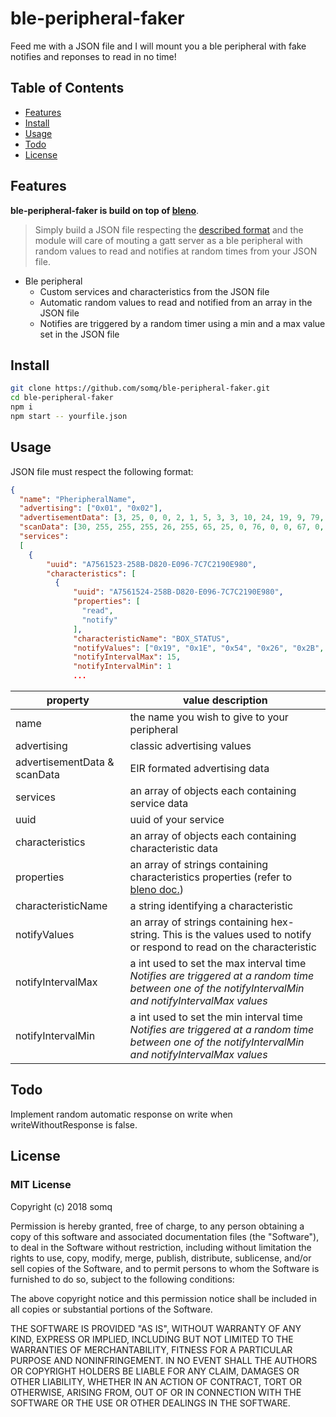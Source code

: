 # ble-peripheral-faker

Feed me with a JSON file and I will mount you a ble peripheral with fake notifies and reponses to read in no time!

## Table of Contents

* [Features](#features)
* [Install](#install)
* [Usage](#usage)
* [Todo](#todo)
* [License](#license)

## Features

**ble-peripheral-faker is build on top of [bleno](https://github.com/sandeepmistry/bleno)**.

> Simply build a JSON file respecting the [described format](#usage) and the module will care of mouting a gatt server as a ble peripheral with random values to read and notifies at random times from your JSON file.

* Ble peripheral
  * Custom services and characteristics from the JSON file
  * Automatic random values to read and notified from an array in the JSON file
  * Notifies are triggered by a random timer using a min and a max value set in the JSON file

## Install

```sh
git clone https://github.com/somq/ble-peripheral-faker.git
cd ble-peripheral-faker
npm i
npm start -- yourfile.json
```

## Usage

JSON file must respect the following format:

```json
{
  "name": "PheripheralName",
  "advertising": ["0x01", "0x02"],
  "advertisementData": [3, 25, 0, 0, 2, 1, 5, 3, 3, 10, 24, 19, 9, 79, 67, 80, 67, 99, 54, 32, 35, 49, 57, 57, 57, 56, 56, 56, 48, 48, 48],
  "scanData": [30, 255, 255, 255, 26, 255, 65, 25, 0, 76, 0, 0, 67, 0, 0, 83, 0, 0, 87, 0, 0, 0, 0, 0, 0, 0, 84, 0, 0, 0, 0],
  "services":
  [
    {
        "uuid": "A7561523-258B-D820-E096-7C7C2190E980",
        "characteristics": [
          {
              "uuid": "A7561524-258B-D820-E096-7C7C2190E980",
              "properties": [
                "read",
                "notify"
              ],
              "characteristicName": "BOX_STATUS",
              "notifyValues": ["0x19", "0x1E", "0x54", "0x26", "0x2B", "0x16", "0x47", "0x48", "0x1F", "0x20", "0x21", "0x6F", "0x0E", "0x2E", "0x30", "0x31", "0x32", "0x33", "0x34", "0x35", "0x36", "0xB1", "0xB3", "0xB5", "0x90", "0x91", "0x92", "0xFD", "0xFE"],
              "notifyIntervalMax": 15,
              "notifyIntervalMin": 1
              ...
```

| property  | value description |
| ------------- | ------------- |
name | the name you wish to give to your peripheral
advertising | classic advertising values
advertisementData & scanData | EIR formated advertising data
services | an array of objects each containing service data
uuid | uuid of your service
characteristics | an array of objects each containing characteristic data
properties | an array of strings containing characteristics properties (refer to [bleno doc.](https://github.com/sandeepmistry/bleno#characteristic))
characteristicName | a string identifying a characteristic
notifyValues | an array of strings containing hex-string. This is the values used to notify or respond to read on the characteristic
notifyIntervalMax | a int used to set the max interval time <br> *Notifies are triggered at a random time between one of the notifyIntervalMin and notifyIntervalMax values*
notifyIntervalMin | a int used to set the min interval time <br> *Notifies are triggered at a random time between one of the notifyIntervalMin and notifyIntervalMax values*

## Todo

Implement random automatic response on write when writeWithoutResponse is false.

## License

### MIT License

Copyright (c) 2018 somq

Permission is hereby granted, free of charge, to any person obtaining a copy
of this software and associated documentation files (the "Software"), to deal
in the Software without restriction, including without limitation the rights
to use, copy, modify, merge, publish, distribute, sublicense, and/or sell
copies of the Software, and to permit persons to whom the Software is
furnished to do so, subject to the following conditions:

The above copyright notice and this permission notice shall be included in all
copies or substantial portions of the Software.

THE SOFTWARE IS PROVIDED "AS IS", WITHOUT WARRANTY OF ANY KIND, EXPRESS OR
IMPLIED, INCLUDING BUT NOT LIMITED TO THE WARRANTIES OF MERCHANTABILITY,
FITNESS FOR A PARTICULAR PURPOSE AND NONINFRINGEMENT. IN NO EVENT SHALL THE
AUTHORS OR COPYRIGHT HOLDERS BE LIABLE FOR ANY CLAIM, DAMAGES OR OTHER
LIABILITY, WHETHER IN AN ACTION OF CONTRACT, TORT OR OTHERWISE, ARISING FROM,
OUT OF OR IN CONNECTION WITH THE SOFTWARE OR THE USE OR OTHER DEALINGS IN THE
SOFTWARE.